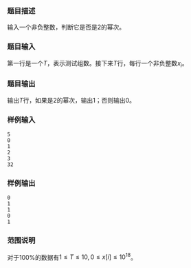 ### 题目描述

输入一个非负整数，判断它是否是$2$的幂次。

### 题目输入
第一行是一个$T$，表示测试组数。接下来$T$行，每行一个非负整数$x_i$。

### 题目输出
输出$T$行，如果是$2$的幂次，输出$1$；否则输出$0$。

### 样例输入
```
5
0
1
2
3
32
```

### 样例输出
```
0
1
1
0
1
```

### 范围说明
对于$100\%$的数据有$1 \leq T \leq 10, 0 \leq x[i] \leq 10^{18}$。
